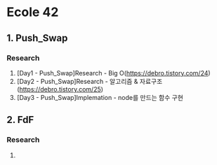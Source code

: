 # Ecole 42

## 1. Push_Swap
### Research
1. [Day1 - Push_Swap]Research - Big O(https://debro.tistory.com/24)
2. [Day2 - Push_Swap]Research - 알고리즘 & 자료구조(https://debro.tistory.com/25)
3. [Day3 - Push_Swap]Implemation - node를 만드는 함수 구현


## 2. FdF
### Research
1. 
